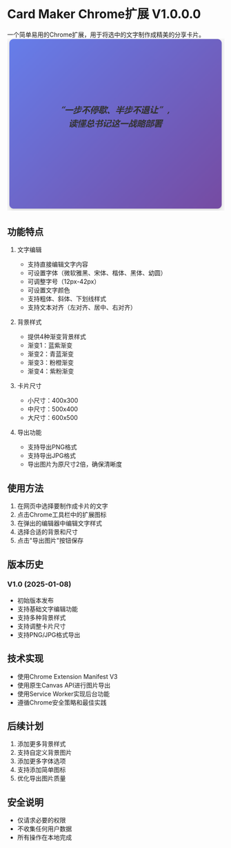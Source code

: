 # Card Maker Chrome扩展 V1.0.0.0

一个简单易用的Chrome扩展，用于将选中的文字制作成精美的分享卡片。
![alt text](image.png)
## 功能特点

1. 文字编辑
   - 支持直接编辑文字内容
   - 可设置字体（微软雅黑、宋体、楷体、黑体、幼圆）
   - 可调整字号（12px-42px）
   - 可设置文字颜色
   - 支持粗体、斜体、下划线样式
   - 支持文本对齐（左对齐、居中、右对齐）

2. 背景样式
   - 提供4种渐变背景样式
   - 渐变1：蓝紫渐变
   - 渐变2：青蓝渐变
   - 渐变3：粉橙渐变
   - 渐变4：紫粉渐变

3. 卡片尺寸
   - 小尺寸：400x300
   - 中尺寸：500x400
   - 大尺寸：600x500

4. 导出功能
   - 支持导出PNG格式
   - 支持导出JPG格式
   - 导出图片为原尺寸2倍，确保清晰度

## 使用方法

1. 在网页中选择要制作成卡片的文字
2. 点击Chrome工具栏中的扩展图标
3. 在弹出的编辑器中编辑文字样式
4. 选择合适的背景和尺寸
5. 点击"导出图片"按钮保存

## 版本历史

### V1.0 (2025-01-08)
- 初始版本发布
- 支持基础文字编辑功能
- 支持多种背景样式
- 支持调整卡片尺寸
- 支持PNG/JPG格式导出

## 技术实现

- 使用Chrome Extension Manifest V3
- 使用原生Canvas API进行图片导出
- 使用Service Worker实现后台功能
- 遵循Chrome安全策略和最佳实践

## 后续计划

1. 添加更多背景样式
2. 支持自定义背景图片
3. 添加更多字体选项
4. 支持添加简单图标
5. 优化导出图片质量

## 安全说明

- 仅请求必要的权限
- 不收集任何用户数据
- 所有操作在本地完成